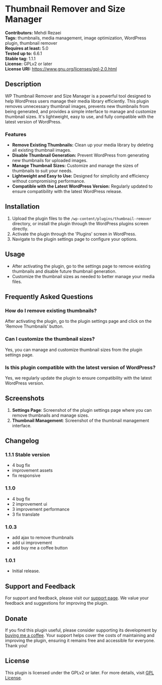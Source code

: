 # Thumbnail Remover and Size Manager

**Contributors:** Mehdi Rezaei  
**Tags:** thumbnails, media management, image optimization, WordPress plugin, thumbnail remover  
**Requires at least:** 5.0  
**Tested up to:** 6.6.1  
**Stable tag:** 1.1.1  
**License:** GPLv2 or later  
**License URI:** https://www.gnu.org/licenses/gpl-2.0.html

## Description

WP Thumbnail Remover and Size Manager is a powerful tool designed to help WordPress users manage their media library efficiently. This plugin removes unnecessary thumbnail images, prevents new thumbnails from being generated, and provides a simple interface to manage and customize thumbnail sizes. It's lightweight, easy to use, and fully compatible with the latest version of WordPress.

### Features

- **Remove Existing Thumbnails:** Clean up your media library by deleting all existing thumbnail images.
- **Disable Thumbnail Generation:** Prevent WordPress from generating new thumbnails for uploaded images.
- **Manage Thumbnail Sizes:** Customize and manage the sizes of thumbnails to suit your needs.
- **Lightweight and Easy to Use:** Designed for simplicity and efficiency without compromising performance.
- **Compatible with the Latest WordPress Version:** Regularly updated to ensure compatibility with the latest WordPress release.

## Installation

1. Upload the plugin files to the `/wp-content/plugins/thumbnail-remover` directory, or install the plugin through the WordPress plugins screen directly.
2. Activate the plugin through the 'Plugins' screen in WordPress.
3. Navigate to the plugin settings page to configure your options.

## Usage

- After activating the plugin, go to the settings page to remove existing thumbnails and disable future thumbnail generation.
- Customize the thumbnail sizes as needed to better manage your media files.

## Frequently Asked Questions

### How do I remove existing thumbnails?

After activating the plugin, go to the plugin settings page and click on the 'Remove Thumbnails' button.

### Can I customize the thumbnail sizes?

Yes, you can manage and customize thumbnail sizes from the plugin settings page.

### Is this plugin compatible with the latest version of WordPress?

Yes, we regularly update the plugin to ensure compatibility with the latest WordPress version.

## Screenshots

1. **Settings Page**: Screenshot of the plugin settings page where you can remove thumbnails and manage sizes.
2. **Thumbnail Management**: Screenshot of the thumbnail management interface.

## Changelog

### 1.1.1 Stable version

- 4 bug fix
- improvement assets
- fix responsive

### 1.1.0

- 4 bug fix
- 2 improvement ui
- 3 improvement performance
- 3 fix translate

### 1.0.3

- add ajax to remove thumbnails
- add ui improvement
- add buy me a coffee button

### 1.0.1

- Initial release.

## Support and Feedback

For support and feedback, please visit our [support page](https://mehd.ir). We value your feedback and suggestions for improving the plugin.

## Donate

If you find this plugin useful, please consider supporting its development by [buying me a coffee](https://www.buymeacoffee.com/mehdiraized). Your support helps cover the costs of maintaining and improving the plugin, ensuring it remains free and accessible for everyone. Thank you!

## License

This plugin is licensed under the GPLv2 or later. For more details, visit [GPL License](https://www.gnu.org/licenses/gpl-2.0.html).
